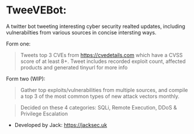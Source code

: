 # TweeVEBot:

A twitter bot tweeting interesting cyber security realted updates, including vulnerabilties from various sources in concise intersting ways.

Form one:
> Tweets top 3 CVEs from https://cvedetails.com which have a CVSS score of at least 8+. Tweet includes recorded exploit count, affected products and generated tinyurl for more info

Form two (WIP):
> Gather top exploits/vulnerabilities from multiple sources, and compile a top 3 of the most common types of new attack vectors monthly.

> Decided on these 4 categories: SQLi, Remote Execution, DDoS & Privilege Escalation

- Developed by Jack: https://jacksec.uk
